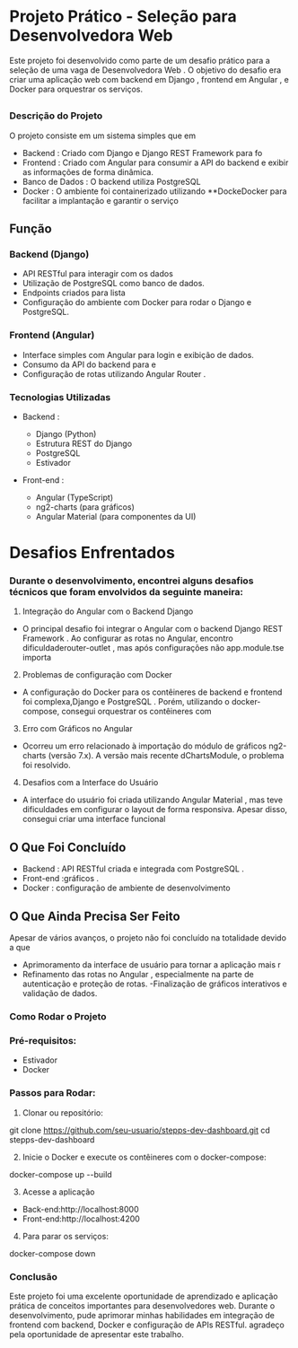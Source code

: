# Projeto Prático - Seleção para Desenvolvedora Web
Este projeto foi desenvolvido como parte de um desafio prático para a seleção de uma vaga de Desenvolvedora Web . 
O objetivo do desafio era criar uma aplicação web com backend em Django , frontend em Angular , e Docker para orquestrar os serviços.
##
### Descrição do Projeto

O projeto consiste em um sistema simples que em

- Backend : Criado com Django e Django REST Framework para fo
- Frontend : Criado com Angular para consumir a API do backend e exibir as informações de forma dinâmica.
- Banco de Dados : O backend utiliza PostgreSQL 
- Docker : O ambiente foi containerizado utilizando **DockeDocker para facilitar a implantação e garantir o serviço

##

## Função
### Backend (Django)
- API RESTful para interagir com os dados
- Utilização de PostgreSQL como banco de dados.
- Endpoints criados para lista
- Configuração do ambiente com Docker para rodar o Django e PostgreSQL.

### Frontend (Angular)
- Interface simples com Angular para login e exibição de dados.
- Consumo da API do backend para e
- Configuração de rotas utilizando Angular Router .

### Tecnologias Utilizadas

- Backend :

  - Django (Python)
  - Estrutura REST do Django
  - PostgreSQL
  - Estivador

- Front-end :

  - Angular (TypeScript)
  - ng2-charts (para gráficos)
  - Angular Material (para componentes da UI)
##

# Desafios Enfrentados

### Durante o desenvolvimento, encontrei alguns desafios técnicos que foram envolvidos da seguinte maneira:


1. Integração do Angular com o Backend Django

- O principal desafio foi integrar o Angular com o backend Django REST Framework . Ao configurar as rotas no Angular, encontro dificuldaderouter-outlet , mas após configurações não app.module.tse importa

2. Problemas de configuração com Docker
   
- A configuração do Docker para os contêineres de backend e frontend foi complexa,Django e PostgreSQL . Porém, utilizando o docker-compose, consegui orquestrar os contêineres com

3. Erro com Gráficos no Angular
   
- Ocorreu um erro relacionado à importação do módulo de gráficos ng2-charts (versão 7.x). A versão mais recente dChartsModule, o problema foi resolvido.

4. Desafios com a Interface do Usuário
   
- A interface do usuário foi criada utilizando Angular Material , mas teve dificuldades em configurar o layout de forma responsiva. Apesar disso, consegui criar uma interface funcional

## O Que Foi Concluído

- Backend : API RESTful criada e integrada com PostgreSQL .
- Front-end :gráficos .
- Docker : configuração de ambiente de desenvolvimento

## O Que Ainda Precisa Ser Feito

Apesar de vários avanços, o projeto não foi concluído na totalidade devido a que

- Aprimoramento da interface de usuário para tornar a aplicação mais r
- Refinamento das rotas no Angular , especialmente na parte de autenticação e proteção de rotas.
-Finalização de gráficos interativos e validação de dados.

### Como Rodar o Projeto

### Pré-requisitos:

- Estivador
- Docker

### Passos para Rodar:

1. Clonar ou repositório:

git clone https://github.com/seu-usuario/stepps-dev-dashboard.git
cd stepps-dev-dashboard

2. Inicie o Docker e execute os contêineres com o docker-compose:

docker-compose up --build

3. Acesse a aplicação

- Back-end:http://localhost:8000
- Front-end:http://localhost:4200

4. Para parar os serviços:

docker-compose down

### Conclusão

Este projeto foi uma excelente oportunidade de aprendizado e aplicação prática de conceitos importantes para desenvolvedores web. Durante o desenvolvimento, pude aprimorar minhas habilidades em integração de frontend com backend, Docker e configuração de APIs RESTful. agradeço pela oportunidade de apresentar este trabalho.
